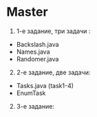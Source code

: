# Master
1. 1-е задание, три задачи  :
* Backslash.java 
* Names.java
* Randomer.java
2. 2-е задание, две задачи:
* Tasks.java  (task1-4)
* EnumTask
2. 3-е задание:
